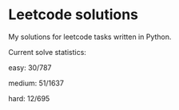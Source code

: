 # Leetcode solutions

My solutions for leetcode tasks written in Python.

Current solve statistics:

easy: 30/787

medium: 51/1637

hard: 12/695
